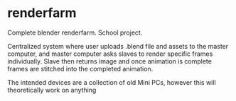 # renderfarm
Complete blender renderfarm. School project.

Centralized system where user uploads .blend file and assets to the master computer, and master computer asks slaves to render specific frames individually. Slave then returns image and once animation is complete frames are stitched into the completed animation.

The intended devices are a collection of old Mini PCs, however this will theoretically work on anything
